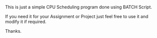 This is just a simple CPU Scheduling program done using BATCH Script.

If you need it for your Assignment or Project just feel free to use it and modify it if required.

Thanks. 
